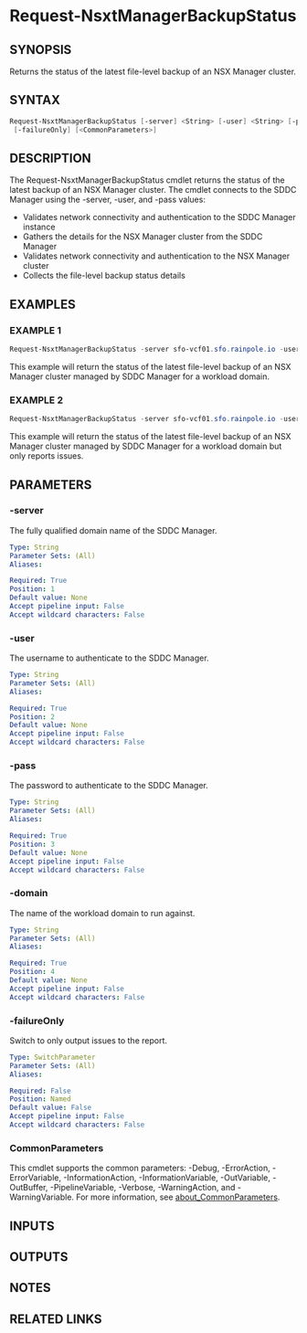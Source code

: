 # Request-NsxtManagerBackupStatus

## SYNOPSIS

Returns the status of the latest file-level backup of an NSX Manager cluster.

## SYNTAX

```powershell
Request-NsxtManagerBackupStatus [-server] <String> [-user] <String> [-pass] <String> [-domain] <String>
 [-failureOnly] [<CommonParameters>]
```

## DESCRIPTION

The Request-NsxtManagerBackupStatus cmdlet returns the status of the latest backup of an NSX Manager cluster.
The cmdlet connects to the SDDC Manager using the -server, -user, and -pass values:

- Validates network connectivity and authentication to the SDDC Manager instance
- Gathers the details for the NSX Manager cluster from the SDDC Manager
- Validates network connectivity and authentication to the NSX Manager cluster
- Collects the file-level backup status details

## EXAMPLES

### EXAMPLE 1

```powershell
Request-NsxtManagerBackupStatus -server sfo-vcf01.sfo.rainpole.io -user admin@local -pass VMw@re1!VMw@re1! -domain sfo-w01
```

This example will return the status of the latest file-level backup of an NSX Manager cluster managed by SDDC Manager for a workload domain.

### EXAMPLE 2

```powershell
Request-NsxtManagerBackupStatus -server sfo-vcf01.sfo.rainpole.io -user admin@local -pass VMw@re1!VMw@re1! -domain sfo-w01 -failureOnly
```

This example will return the status of the latest file-level backup of an NSX Manager cluster managed by SDDC Manager for a workload domain but only reports issues.

## PARAMETERS

### -server

The fully qualified domain name of the SDDC Manager.

```yaml
Type: String
Parameter Sets: (All)
Aliases:

Required: True
Position: 1
Default value: None
Accept pipeline input: False
Accept wildcard characters: False
```

### -user

The username to authenticate to the SDDC Manager.

```yaml
Type: String
Parameter Sets: (All)
Aliases:

Required: True
Position: 2
Default value: None
Accept pipeline input: False
Accept wildcard characters: False
```

### -pass

The password to authenticate to the SDDC Manager.

```yaml
Type: String
Parameter Sets: (All)
Aliases:

Required: True
Position: 3
Default value: None
Accept pipeline input: False
Accept wildcard characters: False
```

### -domain

The name of the workload domain to run against.

```yaml
Type: String
Parameter Sets: (All)
Aliases:

Required: True
Position: 4
Default value: None
Accept pipeline input: False
Accept wildcard characters: False
```

### -failureOnly

Switch to only output issues to the report.

```yaml
Type: SwitchParameter
Parameter Sets: (All)
Aliases:

Required: False
Position: Named
Default value: False
Accept pipeline input: False
Accept wildcard characters: False
```

### CommonParameters

This cmdlet supports the common parameters: -Debug, -ErrorAction, -ErrorVariable, -InformationAction, -InformationVariable, -OutVariable, -OutBuffer, -PipelineVariable, -Verbose, -WarningAction, and -WarningVariable. For more information, see [about_CommonParameters](http://go.microsoft.com/fwlink/?LinkID=113216).

## INPUTS

## OUTPUTS

## NOTES

## RELATED LINKS

